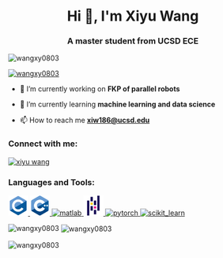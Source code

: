 <h1 align="center">Hi 👋, I'm Xiyu Wang</h1>
<h3 align="center">A master student from UCSD ECE</h3>

<p align="left"> <img src="https://komarev.com/ghpvc/?username=wangxy0803&label=Profile%20views&color=0e75b6&style=flat" alt="wangxy0803" /> </p>

<p align="left"> <a href="https://github.com/ryo-ma/github-profile-trophy"><img src="https://github-profile-trophy.vercel.app/?username=wangxy0803" alt="wangxy0803" /></a> </p>

- 🔭 I’m currently working on **FKP of parallel robots**

- 🌱 I’m currently learning **machine learning and data science**

- 📫 How to reach me **xiw186@ucsd.edu**

<h3 align="left">Connect with me:</h3>
<p align="left">
<a href="https://linkedin.com/in/xiyu wang" target="blank"><img align="center" src="https://raw.githubusercontent.com/rahuldkjain/github-profile-readme-generator/master/src/images/icons/Social/linked-in-alt.svg" alt="xiyu wang" height="30" width="40" /></a>
</p>

<h3 align="left">Languages and Tools:</h3>
<p align="left"> <a href="https://www.cprogramming.com/" target="_blank" rel="noreferrer"> <img src="https://raw.githubusercontent.com/devicons/devicon/master/icons/c/c-original.svg" alt="c" width="40" height="40"/> </a> <a href="https://www.w3schools.com/cpp/" target="_blank" rel="noreferrer"> <img src="https://raw.githubusercontent.com/devicons/devicon/master/icons/cplusplus/cplusplus-original.svg" alt="cplusplus" width="40" height="40"/> </a> <a href="https://www.mathworks.com/" target="_blank" rel="noreferrer"> <img src="https://upload.wikimedia.org/wikipedia/commons/2/21/Matlab_Logo.png" alt="matlab" width="40" height="40"/> </a> <a href="https://pandas.pydata.org/" target="_blank" rel="noreferrer"> <img src="https://raw.githubusercontent.com/devicons/devicon/2ae2a900d2f041da66e950e4d48052658d850630/icons/pandas/pandas-original.svg" alt="pandas" width="40" height="40"/> </a> <a href="https://pytorch.org/" target="_blank" rel="noreferrer"> <img src="https://www.vectorlogo.zone/logos/pytorch/pytorch-icon.svg" alt="pytorch" width="40" height="40"/> </a> <a href="https://scikit-learn.org/" target="_blank" rel="noreferrer"> <img src="https://upload.wikimedia.org/wikipedia/commons/0/05/Scikit_learn_logo_small.svg" alt="scikit_learn" width="40" height="40"/> </a> </p>

<p><img align="left" src="https://github-readme-stats.vercel.app/api/top-langs?username=wangxy0803&show_icons=true&locale=en&layout=compact" alt="wangxy0803" /></p>

<p>&nbsp;<img align="center" src="https://github-readme-stats.vercel.app/api?username=wangxy0803&show_icons=true&locale=en" alt="wangxy0803" /></p>

<p><img align="center" src="https://github-readme-streak-stats.herokuapp.com/?user=wangxy0803&" alt="wangxy0803" /></p>
